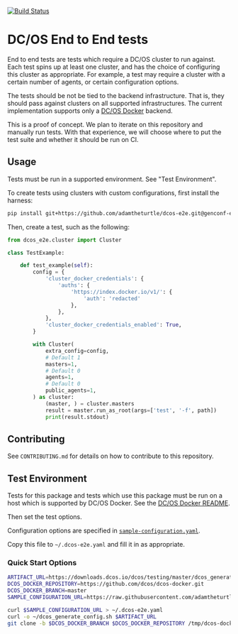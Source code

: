 [![Build Status](https://travis-ci.org/adamtheturtle/dcos-e2e.svg?branch=master)](https://travis-ci.org/adamtheturtle/dcos-e2e)

# DC/OS End to End tests

End to end tests are tests which require a DC/OS cluster to run against.
Each test spins up at least one cluster, and has the choice of configuring this cluster as appropriate.
For example, a test may require a cluster with a certain number of agents, or certain configuration options.

The tests should be not be tied to the backend infrastructure.
That is, they should pass against clusters on all supported infrastructures.
The current implementation supports only a [DC/OS Docker](https://github.com/dcos/dcos-docker) backend.

This is a proof of concept.
We plan to iterate on this repository and manually run tests.
With that experience, we will choose where to put the test suite and whether it should be run on CI.

## Usage

Tests must be run in a supported environment.
See "Test Environment".

To create tests using clusters with custom configurations, first install the harness:

```sh
pip install git+https://github.com/adamtheturtle/dcos-e2e.git@genconf-extra
```

Then, create a test, such as the following:

```python
from dcos_e2e.cluster import Cluster

class TestExample:

    def test_example(self):
        config = {
            'cluster_docker_credentials': {
                'auths': {
                    'https://index.docker.io/v1/': {
                        'auth': 'redacted'
                    },
                },
            },
            'cluster_docker_credentials_enabled': True,
        }

        with Cluster(
            extra_config=config,
            # Default 1
            masters=1,
            # Default 0
            agents=1,
            # Default 0
            public_agents=1,
        ) as cluster:
            (master, ) = cluster.masters
            result = master.run_as_root(args=['test', '-f', path])
            print(result.stdout)
```

## Contributing

See `CONTRIBUTING.md` for details on how to contribute to this repository.

## Test Environment

Tests for this package and tests which use this package must be run on a host which is supported by DC/OS Docker.
See the [DC/OS Docker README](https://github.com/dcos/dcos-docker/blob/master/README.md).

Then set the test options.

Configuration options are specified in [`sample-configuration.yaml`](https://raw.githubusercontent.com/adamtheturtle/dcos-e2e/master/sample-configuration.yaml).

Copy this file to `~/.dcos-e2e.yaml` and fill it in as appropriate.

### Quick Start Options

```sh
ARTIFACT_URL=https://downloads.dcos.io/dcos/testing/master/dcos_generate_config.sh
DCOS_DOCKER_REPOSITORY=https://github.com/dcos/dcos-docker.git
DCOS_DOCKER_BRANCH=master
SAMPLE_CONFIGURATION_URL=https://raw.githubusercontent.com/adamtheturtle/dcos-e2e/master/sample-configuration.yaml

curl $SAMPLE_CONFIGURATION_URL > ~/.dcos-e2e.yaml
curl -o ~/dcos_generate_config.sh $ARTIFACT_URL
git clone -b $DCOS_DOCKER_BRANCH $DCOS_DOCKER_REPOSITORY /tmp/dcos-docker
```
